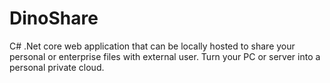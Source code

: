 # DinoShare
C# .Net core web application that can be locally hosted to share your personal or enterprise files with external user. Turn your PC or server into a personal private cloud.
